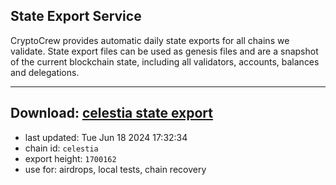 ## State Export Service
CryptoCrew provides automatic daily state exports for all chains we validate. State export files can be used as genesis files and are a snapshot of the current blockchain state, including all validators, accounts, balances and delegations.

---
**Download: [celestia state export](https://dl-eu2.ccvalidators.com/SERVICE/celestia/celestia_export_1700162.json)**
---

- last updated: Tue Jun 18 2024 17:32:34
- chain id: `celestia`
- export height: `1700162`
- use for: airdrops, local tests, chain recovery
